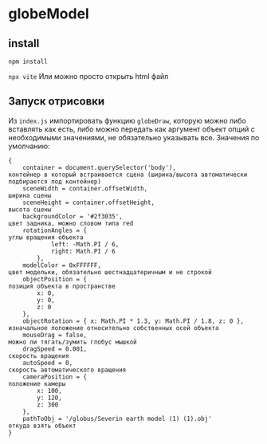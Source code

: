 # globeModel

## install
`
npm install
`

`
npx vite
`
Или можно просто открыть html файл

## Запуск отрисовки

Из ` index.js ` импортировать функцию ` globeDraw `, которую можно либо вставлять как есть, либо можно передать как аргумент объект опций с необходимыми значениями, не обязательно указывать все. Значения по умолчанию:
```
{
    container = document.querySelector('body'),                      контейнер в который встраивается сцена (ширина/высота автоматически подбирается под контейнер)
    sceneWidth = container.offsetWidth,                              ширина сцены
    sceneHeight = container.offsetHeight,                            высота сцены
    backgroundColor = '#2f3035',                                     цвет задника, можно словом типа red
    rotationAngles = {                                               углы вращения объекта
            left: -Math.PI / 6,
            right: Math.PI / 6
        },
    modelColor = 0xFFFFFF,                                           цвет модельки, обязательно шестнадцатеричным и не строкой
    objectPosition = {                                               позиция объекта в пространстве
        x: 0, 
        y: 0, 
        z: 0 
    },                           
    objectRotation = { x: Math.PI * 1.3, y: Math.PI / 1.8, z: 0 },   изначальное положение относительно собственных осей объекта
    mouseDrag = false,                                               можно ли тягать/зумить глобус мышкой
    dragSpeed = 0.001,                                               скорость вращения
    autoSpeed = 0,                                                   скорость автоматического вращения
    cameraPosition = {                                               положение камеры
        x: 100,
        y: 120,
        z: 300
    },                                                      
    pathToObj = '/globus/Severin earth model (1) (1).obj'            откуда взять объект
}
```
